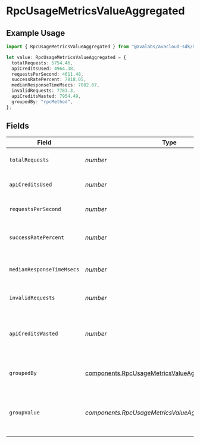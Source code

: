 # RpcUsageMetricsValueAggregated

## Example Usage

```typescript
import { RpcUsageMetricsValueAggregated } from "@avalabs/avacloud-sdk/models/components";

let value: RpcUsageMetricsValueAggregated = {
  totalRequests: 5754.46,
  apiCreditsUsed: 4964.38,
  requestsPerSecond: 4611.48,
  successRatePercent: 7818.05,
  medianResponseTimeMsecs: 7082.67,
  invalidRequests: 7783.3,
  apiCreditsWasted: 7954.49,
  groupedBy: "rpcMethod",
};
```

## Fields

| Field                                                                                                                    | Type                                                                                                                     | Required                                                                                                                 | Description                                                                                                              |
| ------------------------------------------------------------------------------------------------------------------------ | ------------------------------------------------------------------------------------------------------------------------ | ------------------------------------------------------------------------------------------------------------------------ | ------------------------------------------------------------------------------------------------------------------------ |
| `totalRequests`                                                                                                          | *number*                                                                                                                 | :heavy_check_mark:                                                                                                       | The total number of requests                                                                                             |
| `apiCreditsUsed`                                                                                                         | *number*                                                                                                                 | :heavy_check_mark:                                                                                                       | The number of API credits used                                                                                           |
| `requestsPerSecond`                                                                                                      | *number*                                                                                                                 | :heavy_check_mark:                                                                                                       | The number of requests per second                                                                                        |
| `successRatePercent`                                                                                                     | *number*                                                                                                                 | :heavy_check_mark:                                                                                                       | The success rate percentage                                                                                              |
| `medianResponseTimeMsecs`                                                                                                | *number*                                                                                                                 | :heavy_check_mark:                                                                                                       | The median response time in milliseconds                                                                                 |
| `invalidRequests`                                                                                                        | *number*                                                                                                                 | :heavy_check_mark:                                                                                                       | The number of invalid requests                                                                                           |
| `apiCreditsWasted`                                                                                                       | *number*                                                                                                                 | :heavy_check_mark:                                                                                                       | The number of API credits wasted on invalid requests                                                                     |
| `groupedBy`                                                                                                              | [components.RpcUsageMetricsValueAggregatedGroupedBy](../../models/components/rpcusagemetricsvalueaggregatedgroupedby.md) | :heavy_check_mark:                                                                                                       | Column name used for data aggregation                                                                                    |
| `groupValue`                                                                                                             | *components.RpcUsageMetricsValueAggregatedGroupValue*                                                                    | :heavy_minus_sign:                                                                                                       | The value of the column used for data aggregation                                                                        |
